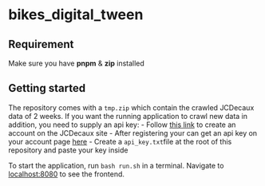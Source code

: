 # bikes_digital_tween

## Requirement

Make sure you have **pnpm** & **zip** installed

## Getting started 

The repository comes with a `tmp.zip` which contain the crawled JCDecaux data of 2 weeks.
If you want the running application to crawl new data in addition, you need to supply an api key:
    - Follow [this link](https://developer.jcdecaux.com/#/login) to create an account on the JCDecaux site
    - After registering your can get an api key on your account page [here](https://developer.jcdecaux.com/#/account)
    - Create a `api_key.txt`file at the root of this repository and paste your key inside


To start the application, run `bash run.sh` in a terminal.
Navigate to [localhost:8080](http://localhost:8080) to see the frontend.




